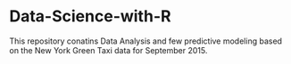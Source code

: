 # Data-Science-with-R
This repository conatins Data Analysis and few predictive modeling based on the New York Green Taxi data for September 2015.
